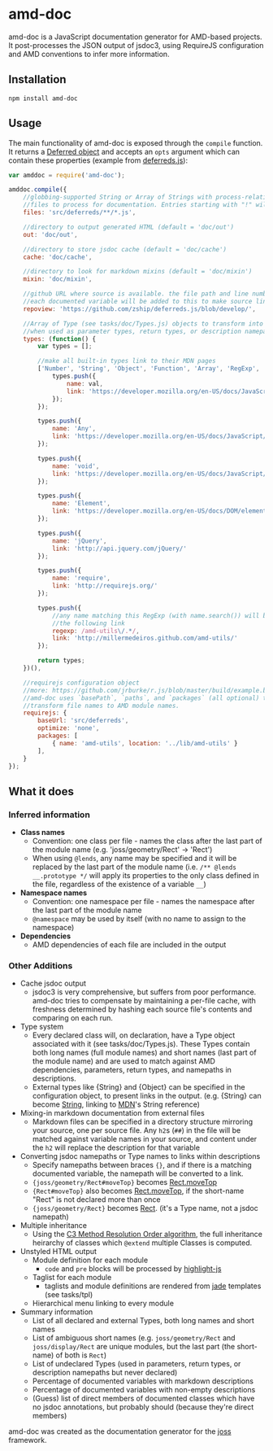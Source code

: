 amd-doc
=======

amd-doc is a JavaScript documentation generator for AMD-based projects.  It
post-processes the JSON output of jsdoc3, using RequireJS configuration and AMD
conventions to infer more information.


Installation
-------------

```
npm install amd-doc
```


Usage
-----

The main functionality of amd-doc is exposed through the `compile` function. It
returns a [Deferred object](http://api.jquery.com/category/deferred-object/)
and accepts an `opts` argument which can contain these properties (example from
[deferreds.js](https://github.com/zship/deferreds.js)):

```js
var amddoc = require('amd-doc');

amddoc.compile({
	//globbing-supported String or Array of Strings with process-relative
	//files to process for documentation. Entries starting with "!" will be excluded.
	files: 'src/deferreds/**/*.js',

	//directory to output generated HTML (default = 'doc/out')
	out: 'doc/out',

	//directory to store jsdoc cache (default = 'doc/cache')
	cache: 'doc/cache',

	//directory to look for markdown mixins (default = 'doc/mixin')
	mixin: 'doc/mixin',

	//github URL where source is available. the file path and line number of
	//each documented variable will be added to this to make source links.
	repoview: 'https://github.com/zship/deferreds.js/blob/develop/',

	//Array of Type (see tasks/doc/Types.js) objects to transform into links
	//when used as parameter types, return types, or description namepaths
	types: (function() {
		var types = [];

		//make all built-in types link to their MDN pages
		['Number', 'String', 'Object', 'Function', 'Array', 'RegExp', 'Boolean'].forEach(function(val) {
			types.push({
				name: val,
				link: 'https://developer.mozilla.org/en-US/docs/JavaScript/Reference/Global_Objects/' + val
			});
		});

		types.push({
			name: 'Any',
			link: 'https://developer.mozilla.org/en-US/docs/JavaScript/Reference/Global_Objects'
		});

		types.push({
			name: 'void',
			link: 'https://developer.mozilla.org/en-US/docs/JavaScript/Reference/Global_Objects/undefined'
		});

		types.push({
			name: 'Element',
			link: 'https://developer.mozilla.org/en-US/docs/DOM/element'
		});

		types.push({
			name: 'jQuery',
			link: 'http://api.jquery.com/jQuery/'
		});

		types.push({
			name: 'require',
			link: 'http://requirejs.org/'
		});

		types.push({
			//any name matching this RegExp (with name.search()) will be given
			//the following link
			regexp: /amd-utils\/.*/,
			link: 'http://millermedeiros.github.com/amd-utils/'
		});

		return types;
	})(),

	//requirejs configuration object
	//more: https://github.com/jrburke/r.js/blob/master/build/example.build.js
	//amd-doc uses `basePath`, `paths`, and `packages` (all optional) to
	//transform file names to AMD module names.
	requirejs: {
		baseUrl: 'src/deferreds',
		optimize: 'none',
		packages: [
			{ name: 'amd-utils', location: '../lib/amd-utils' }
		],
	}
});
```


What it does
------------

### Inferred information

* **Class names**
	* Convention: one class per file - names the class after the last part of
	  the module name (e.g. 'joss/geometry/Rect' -> 'Rect')
	* When using `@lends`, any name may be specified and it will be replaced by
	  the last part of the module name (i.e. `/** @lends __.prototype */` will
	  apply its properties to the only class defined in the file, regardless of
	  the existence of a variable `__`)
* **Namespace names**
	* Convention: one namespace per file - names the namespace after the last
	  part of the module name
	* `@namespace` may be used by itself (with no name to assign to the
	  namespace)
* **Dependencies**
	* AMD dependencies of each file are included in the output

### Other Additions

* Cache jsdoc output
	* jsdoc3 is very comprehensive, but suffers from poor performance.  amd-doc
	  tries to compensate by maintaining a per-file cache, with freshness
	  determined by hashing each source file's contents and comparing on each
	  run.
* Type system
	* Every declared class will, on declaration, have a Type object associated
	  with it (see tasks/doc/Types.js). These Types contain both long names
	  (full module names) and short names (last part of the module name) and
	  are used to match against AMD dependencies, parameters, return types, and
	  namepaths in descriptions.
	* External types like {String} and {Object} can be specified in the
	  configuration object, to present links in the output. (e.g. {String} can
	  become
	  [String](https://developer.mozilla.org/en-US/docs/JavaScript/Reference/Global_Objects/String),
	  linking to [MDN](https://developer.mozilla.org/en-US/)'s String
	  reference)
* Mixing-in markdown documentation from external files
	* Markdown files can be specified in a directory structure mirroring your
	  source, one per source file. Any `h2`s (`##`) in the file will be matched
	  against variable names in your source, and content under the `h2` will
	  replace the description for that variable
* Converting jsdoc namepaths or Type names to links within descriptions
	* Specify namepaths between braces `{}`, and if there is a matching
	  documented variable, the namepath will be converted to a link.
	* `{joss/geometry/Rect#moveTop}` becomes [Rect.moveTop](link_to_Rect_moveTop)
	* `{Rect#moveTop}` also becomes [Rect.moveTop](link_to_Rect_moveTop), if
	  the short-name "Rect" is not declared more than once
	* `{joss/geometry/Rect}` becomes [Rect](Rect). (it's a Type name, not a
	  jsdoc namepath)
* Multiple inheritance
	* Using the [C3 Method Resolution
	  Order algorithm](http://www.python.org/download/releases/2.3/mro/), the full
	  inheritance heirarchy of classes which `@extend` multiple Classes is
	  computed.
* Unstyled HTML output
	* Module definition for each module
		* `code` and `pre` blocks will be processed by
		  [highlight-js](http://softwaremaniacs.org/soft/highlight/en/)
	* Taglist for each module
		* taglists and module definitions are rendered from
		  [jade](https://github.com/visionmedia/jade) templates (see tasks/tpl)
	* Hierarchical menu linking to every module
* Summary information
	* List of all declared and external Types, both long names and short names
	* List of ambiguous short names (e.g. `joss/geometry/Rect` and
	  `joss/display/Rect` are unique modules, but the last part (the
	  short-name) of both is `Rect`)
	* List of undeclared Types (used in parameters, return types, or
	  description namepaths but never declared)
	* Percentage of documented variables with markdown descriptions
	* Percentage of documented variables with non-empty descriptions
	* (Guess) list of direct members of documented classes which have no jsdoc
	  annotations, but probably should (because they're direct members)


amd-doc was created as the documentation generator for the
[joss](https://github.com/zship/joss) framework.
